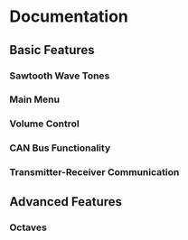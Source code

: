 # Documentation
## Basic Features
### Sawtooth Wave Tones

### Main Menu
### Volume Control
### CAN Bus Functionality
### Transmitter-Receiver Communication

## Advanced Features
### Octaves
